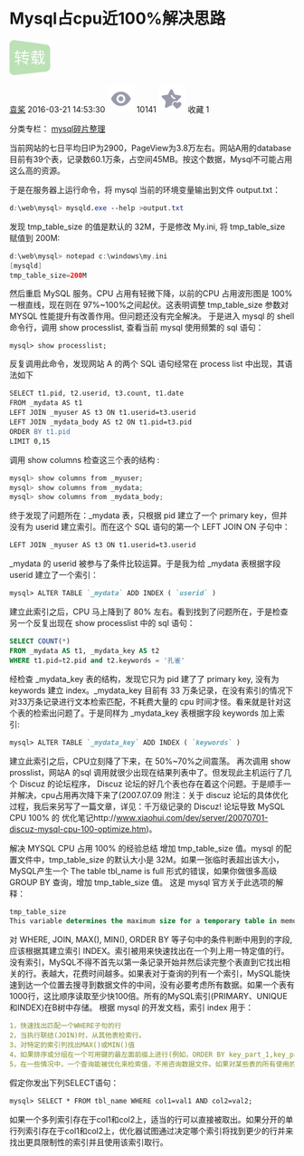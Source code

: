 # Mysql占cpu近100%解决思路

![img](Mysql占cpu近100%解决思路_eclothy的专栏-CSDN博客.assets/reprint.png)

[袁桨](https://blog.csdn.net/eclothy) 2016-03-21 14:53:30 ![img](Mysql占cpu近100%解决思路_eclothy的专栏-CSDN博客.assets/articleReadEyes.png) 10141 ![img](Mysql占cpu近100%解决思路_eclothy的专栏-CSDN博客.assets/tobarCollect.png) 收藏 1

分类专栏： [mysql碎片整理](https://blog.csdn.net/eclothy/category_2169353.html)

当前网站的七日平均日IP为2900，PageView为3.8万左右。网站A用的database目前有39个表，记录数60.1万条，占空间45MB。按这个数据，Mysql不可能占用这么高的资源。

于是在服务器上运行命令，将 mysql 当前的环境变量输出到文件 output.txt：



```css
d:\web\mysql> mysqld.exe --help >output.txt
```


发现 tmp_table_size 的值是默认的 32M，于是修改 My.ini, 将 tmp_table_size 赋值到 200M:





```groovy
d:\web\mysql> notepad c:\windows\my.ini
[mysqld]
tmp_table_size=200M
```


然后重启 MySQL 服务。CPU 占用有轻微下降，以前的CPU 占用波形图是 100% 一根直线，现在则在 97%~100%之间起伏。这表明调整 tmp_table_size 参数对 MYSQL 性能提升有改善作用。但问题还没有完全解决。
于是进入 mysql 的 shell 命令行，调用 show processlist, 查看当前 mysql 使用频繁的 sql 语句：





```shell
mysql> show processlist;
```


反复调用此命令，发现网站 A 的两个 SQL 语句经常在 process list 中出现，其语法如下





```apache
SELECT t1.pid, t2.userid, t3.count, t1.date
FROM _mydata AS t1 
LEFT JOIN _myuser AS t3 ON t1.userid=t3.userid
LEFT JOIN _mydata_body AS t2 ON t1.pid=t3.pid
ORDER BY t1.pid
LIMIT 0,15
```


调用 show columns 检查这三个表的结构 :





```php
mysql> show columns from _myuser;
mysql> show columns from _mydata;
mysql> show columns from _mydata_body;
```



终于发现了问题所在：_mydata 表，只根据 pid 建立了一个 primary key，但并没有为 userid 建立索引。而在这个 SQL 语句的第一个 LEFT JOIN ON 子句中：



```apache
LEFT JOIN _myuser AS t3 ON t1.userid=t3.userid
```


_mydata 的 userid 被参与了条件比较运算。于是我为给 _mydata 表根据字段 userid 建立了一个索引：





```markdown
mysql> ALTER TABLE `_mydata` ADD INDEX ( `userid` )
```


建立此索引之后，CPU 马上降到了 80% 左右。看到找到了问题所在，于是检查另一个反复出现在 show processlist 中的 sql 语句：





```sql
SELECT COUNT(*)
FROM _mydata AS t1, _mydata_key AS t2
WHERE t1.pid=t2.pid and t2.keywords = '孔雀'
```



经检查 _mydata_key 表的结构，发现它只为 pid 建了了 primary key, 没有为 keywords 建立 index。_mydata_key 目前有 33 万条记录，在没有索引的情况下对33万条记录进行文本检索匹配，不耗费大量的 cpu 时间才怪。看来就是针对这个表的检索出问题了。于是同样为 _mydata_key 表根据字段 keywords 加上索引:



```markdown
mysql> ALTER TABLE `_mydata_key` ADD INDEX ( `keywords` )
```


建立此索引之后，CPU立刻降了下来，在 50%~70%之间震荡。
再次调用 show prosslist，网站A 的sql 调用就很少出现在结果列表中了。但发现此主机运行了几个 Discuz 的论坛程序， Discuz 论坛的好几个表也存在着这个问题。于是顺手一并解决，cpu占用再次降下来了(2007.07.09 附注：关于 discuz 论坛的具体优化过程，我后来另写了一篇文章，详见：千万级记录的 Discuz! 论坛导致 MySQL CPU 100% 的 优化笔记http://www.xiaohui.com/dev/server/20070701-discuz-mysql-cpu-100-optimize.htm)。



解决 MYSQL CPU 占用 100% 的经验总结
增加 tmp_table_size 值。mysql 的配置文件中，tmp_table_size 的默认大小是 32M。如果一张临时表超出该大小，MySQL产生一个 The table tbl_name is full 形式的错误，如果你做很多高级 GROUP BY 查询，增加 tmp_table_size 值。 这是 mysql 官方关于此选项的解释：



```sql
tmp_table_size
This variable determines the maximum size for a temporary table in memory. If the table becomes too large, a MYISAM table is created on disk. Try to avoid temporary tables by optimizing the queries where possible, but where this is not possible, try to ensure temporary tables are always stored in memory. Watching the processlist for queries with temporary tables that take too long to resolve can give you an early warning that tmp_table_size needs to be upped. Be aware that memory is also allocated per-thread. An example where upping this worked for more was a server where I upped this from 32MB (the default) to 64MB with immediate effect. The quicker resolution of queries resulted in less threads being active at any one time, with all-round benefits for the server, and available memory.
```


对 WHERE, JOIN, MAX(), MIN(), ORDER BY 等子句中的条件判断中用到的字段,应该根据其建立索引 INDEX。索引被用来快速找出在一个列上用一特定值的行。没有索引，MySQL不得不首先以第一条记录开始并然后读完整个表直到它找出相关的行。表越大，花费时间越多。如果表对于查询的列有一个索引，MySQL能快速到达一个位置去搜寻到数据文件的中间，没有必要考虑所有数据。如果一个表有1000行，这比顺序读取至少快100倍。所有的MySQL索引(PRIMARY、UNIQUE和INDEX)在B树中存储。
根据 mysql 的开发文档，索引 index 用于：

```yaml
1，快速找出匹配一个WHERE子句的行
2，当执行联结(JOIN)时，从其他表检索行。
3，对特定的索引列找出MAX()或MIN()值
4，如果排序或分组在一个可用键的最左面前缀上进行(例如，ORDER BY key_part_1,key_part_2)，排序或分组一个表。如果所有键值部分跟随DESC，键以倒序被读取。
5，在一些情况中，一个查询能被优化来检索值，不用咨询数据文件。如果对某些表的所有使用的列是数字型的并且构成某些键的最左面前缀，为了更快，值可以从索引树被检索出来。
```



假定你发出下列SELECT语句：



```apache
mysql> SELECT * FROM tbl_name WHERE col1=val1 AND col2=val2;
```


如果一个多列索引存在于col1和col2上，适当的行可以直接被取出。如果分开的单行列索引存在于col1和col2上，优化器试图通过决定哪个索引将找到更少的行并来找出更具限制性的索引并且使用该索引取行。
